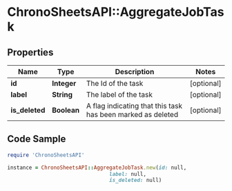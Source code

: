 # ChronoSheetsAPI::AggregateJobTask

## Properties

Name | Type | Description | Notes
------------ | ------------- | ------------- | -------------
**id** | **Integer** | The Id of the task | [optional] 
**label** | **String** | The label of the task | [optional] 
**is_deleted** | **Boolean** | A flag indicating that this task has been marked as deleted | [optional] 

## Code Sample

```ruby
require 'ChronoSheetsAPI'

instance = ChronoSheetsAPI::AggregateJobTask.new(id: null,
                                 label: null,
                                 is_deleted: null)
```


